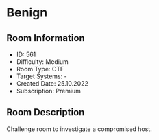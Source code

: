 ﻿# Benign

## Room Information
- ID: 561
- Difficulty: Medium
- Room Type: CTF
- Target Systems: -
- Created Date: 25.10.2022
- Subscription: Premium

## Room Description
Challenge room to investigate a compromised host.

